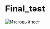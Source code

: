 # Final_test

![Итоговый тест](https://github.com/EdGolf/Final_test/assets/102908269/4cb63737-e2b9-4c94-8ed9-9efa3ae2d1ac)
